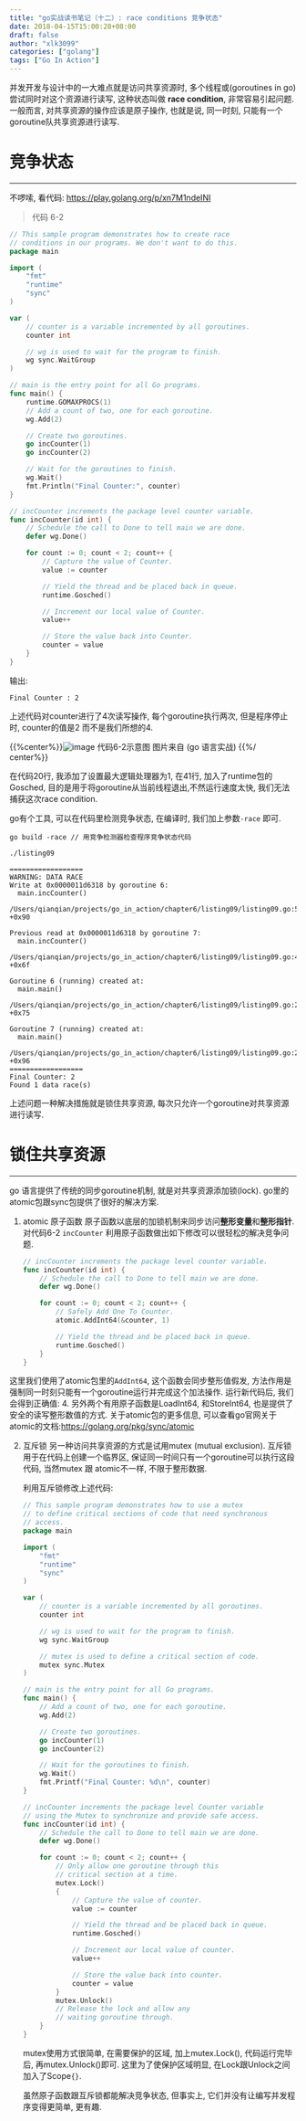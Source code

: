 ```yaml
---
title: "go实战读书笔记（十二）: race conditions 竞争状态"
date: 2018-04-15T15:00:28+08:00
draft: false
author: "xlk3099"
categories: ["golang"]
tags: ["Go In Action"]
---
```


并发开发与设计中的一大难点就是访问共享资源时, 多个线程或(goroutines in go) 尝试同时对这个资源进行读写, 这种状态叫做 **race condition**, 非常容易引起问题. 一般而言, 对共享资源的操作应该是原子操作, 也就是说, 同一时刻, 只能有一个goroutine队共享资源进行读写. 

# 竞争状态
---

不啰嗦, 看代码: https://play.golang.org/p/xn7M1ndeINI

> 代码 6-2
```go
// This sample program demonstrates how to create race
// conditions in our programs. We don't want to do this.
package main

import (
	"fmt"
	"runtime"
	"sync"
)

var (
	// counter is a variable incremented by all goroutines.
	counter int

	// wg is used to wait for the program to finish.
	wg sync.WaitGroup
)

// main is the entry point for all Go programs.
func main() {
	runtime.GOMAXPROCS(1)
	// Add a count of two, one for each goroutine.
	wg.Add(2)

	// Create two goroutines.
	go incCounter(1)
	go incCounter(2)

	// Wait for the goroutines to finish.
	wg.Wait()
	fmt.Println("Final Counter:", counter)
}

// incCounter increments the package level counter variable.
func incCounter(id int) {
	// Schedule the call to Done to tell main we are done.
	defer wg.Done()

	for count := 0; count < 2; count++ {
		// Capture the value of Counter.
		value := counter

		// Yield the thread and be placed back in queue.
		runtime.Gosched()

		// Increment our local value of Counter.
		value++

		// Store the value back into Counter.
		counter = value
	}
}

```
输出:
```
Final Counter : 2
```

上述代码对counter进行了4次读写操作, 每个goroutine执行两次, 但是程序停止时, counter的值是2 而不是我们所想的4. 

{{%center%}}![image](https://user-images.githubusercontent.com/1768412/38775864-71a8949e-40bf-11e8-9b47-1ca89b66da82.png)
代码6-2示意图 图片来自 (go 语言实战)
{{%/ center%}}

在代码20行, 我添加了设置最大逻辑处理器为1, 在41行, 加入了runtime包的Gosched, 目的是用于将goroutine从当前线程退出,不然运行速度太快, 我们无法捕获这次race condition. 

go有个工具, 可以在代码里检测竞争状态, 在编译时, 我们加上参数`-race` 即可.
```
go build -race // 用竞争检测器检查程序竞争状态代码

./listing09

==================
WARNING: DATA RACE
Write at 0x0000011d6318 by goroutine 6:
  main.incCounter()
      /Users/qianqian/projects/go_in_action/chapter6/listing09/listing09.go:50 +0x90

Previous read at 0x0000011d6318 by goroutine 7:
  main.incCounter()
      /Users/qianqian/projects/go_in_action/chapter6/listing09/listing09.go:41 +0x6f

Goroutine 6 (running) created at:
  main.main()
      /Users/qianqian/projects/go_in_action/chapter6/listing09/listing09.go:26 +0x75

Goroutine 7 (running) created at:
  main.main()
      /Users/qianqian/projects/go_in_action/chapter6/listing09/listing09.go:27 +0x96
==================
Final Counter: 2
Found 1 data race(s)
```
上述问题一种解决措施就是锁住共享资源, 每次只允许一个goroutine对共享资源进行读写.

# 锁住共享资源
---

go 语言提供了传统的同步goroutine机制, 就是对共享资源添加锁(lock). go里的atomic包跟sync包提供了很好的解决方案.

1. atomic 原子函数
原子函数以底层的加锁机制来同步访问**整形变量**和**整形指针**. 对代码6-2 `incCounter` 利用原子函数做出如下修改可以很轻松的解决竞争问题.

	```go
	// incCounter increments the package level counter variable.
	func incCounter(id int) {
		// Schedule the call to Done to tell main we are done.
		defer wg.Done()

		for count := 0; count < 2; count++ {
			// Safely Add One To Counter.
			atomic.AddInt64(&counter, 1)

			// Yield the thread and be placed back in queue.
			runtime.Gosched()
		}
	}
	```
这里我们使用了atomic包里的`AddInt64`, 这个函数会同步整形值假发, 方法作用是强制同一时刻只能有一个goroutine运行并完成这个加法操作. 运行新代码后, 我们会得到正确值: 4. 
另外两个有用原子函数是LoadInt64, 和StoreInt64, 也是提供了安全的读写整形数值的方式. 关于atomic包的更多信息, 可以查看go官网关于atomic的文档:https://golang.org/pkg/sync/atomic

2. 互斥锁
另一种访问共享资源的方式是试用mutex (mutual exclusion). 互斥锁用于在代码上创建一个临界区, 保证同一时间只有一个goroutine可以执行这段代码, 当然mutex 跟 atomic不一样, 不限于整形数据.

	利用互斥锁修改上述代码:
	```go
	// This sample program demonstrates how to use a mutex
	// to define critical sections of code that need synchronous
	// access.
	package main

	import (
		"fmt"
		"runtime"
		"sync"
	)

	var (
		// counter is a variable incremented by all goroutines.
		counter int

		// wg is used to wait for the program to finish.
		wg sync.WaitGroup

		// mutex is used to define a critical section of code.
		mutex sync.Mutex
	)

	// main is the entry point for all Go programs.
	func main() {
		// Add a count of two, one for each goroutine.
		wg.Add(2)

		// Create two goroutines.
		go incCounter(1)
		go incCounter(2)

		// Wait for the goroutines to finish.
		wg.Wait()
		fmt.Printf("Final Counter: %d\n", counter)
	}

	// incCounter increments the package level Counter variable
	// using the Mutex to synchronize and provide safe access.
	func incCounter(id int) {
		// Schedule the call to Done to tell main we are done.
		defer wg.Done()

		for count := 0; count < 2; count++ {
			// Only allow one goroutine through this
			// critical section at a time.
			mutex.Lock()
			{
				// Capture the value of counter.
				value := counter

				// Yield the thread and be placed back in queue.
				runtime.Gosched()

				// Increment our local value of counter.
				value++

				// Store the value back into counter.
				counter = value
			}
			mutex.Unlock()
			// Release the lock and allow any
			// waiting goroutine through.
		}
	}
	```
	mutex使用方式很简单, 在需要保护的区域, 加上mutex.Lock(), 代码运行完毕后, 再mutex.Unlock()即可. 这里为了使保护区域明显, 在Lock跟Unlock之间加入了Scope`{}`.

	虽然原子函数跟互斥锁都能解决竞争状态, 但事实上, 它们并没有让编写并发程序变得更简单, 更有趣.